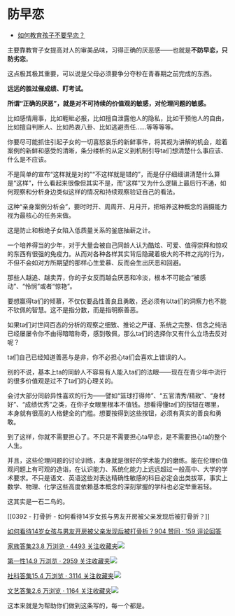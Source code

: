 # 防早恋

- [如何教育孩子不要早恋？](https://www.zhihu.com/question/20767915/answer/1883107152)


主要靠教育子女提高对人的审美品味，习得正确的厌恶感——也就是**不防早恋，只防劣恋**。

这点极其极其重要，可以说是父母必须要争分夺秒在青春期之前完成的东西。

**远远的胜过催成绩、盯考试。**

**所谓“正确的厌恶”，就是对不可持续的价值观的敏感，对伦理问题的敏感。**

比如感情用事，比如睚眦必报，比如擅自泄露他人的隐私，比如干预他人的自由，比如擅自判断人、比如热衷八卦、比如逃避责任……等等等等。

你要尽可能抓住引起子女的一切喜怒哀乐的新鲜事件，将其视为讲解的机会，趁着案例的新鲜和感受的清晰，条分缕析的从定义到机制引导ta们想清楚什么事应该、什么是不应该。

不是简单的宣布“这样就是对的”“不这样就是错的”，而是仔仔细细讲清楚什么算是“这样”，什么看起来很像但其实不是，而“这样”又为什么逻辑上最后行不通，如何观察和分析身边类似这样的情况和持续观察验证自己的看法。

这种“亲身案例分析会”，要时时开、周周开、月月开，把培养这种概念的涵摄能力视为最核心的任务来做。

这是防止和根绝子女陷入低质量关系的釜底抽薪之计。

一个培养得当的少年，对于大量会被自己同龄人认为酷炫、可爱、值得崇拜和惊叹的东西有很强的免疫力。从而对各种各样其实背后隐藏着极大的不祥之兆的行为，不但不会如对方所期望的那样心生爱慕、反而会生出厌恶和回避。

那些人越追、越卖弄，你的子女反而越会厌恶和冷淡，根本不可能会“被感动”、“怜悯”或者“惊艳”。

要想赢得ta们的倾慕，不仅仅要品性善良且勇敢，还必须有以ta们的洞察力也不能不钦佩的智慧。这不是指分数，而是指明察善恶。

如果ta们对世间百态的分析的观察之细致、推论之严谨、系统之完整、信念之纯洁已经屡屡令你不由得暗暗称奇，感到敬佩，那么ta们的选择你又有什么立场去反对呢？

ta们自己已经知道善恶与是非，你不必担心ta们会喜欢上错误的人。

别的不说，基本上ta的同龄人不容易有人能入ta们的法眼——现在在青少年中流行的很多价值观是过不了ta们的心理关的。

会讨大部分同龄异性喜欢的行为——譬如“篮球打得帅”、“五官清秀/精致”、“身材好”、“成绩优秀”之类，在你子女眼里根本不值钱。想看得懂ta们的按钮在哪里，本身就有很高的人格健全的门槛。想要按得到这些按钮，必须有真实的善良和勇敢。

到了这样，你就不需要担心了。不只是不需要担心ta早恋，是不需要担心ta的整个人生。

并且，这些伦理问题的讨论训练，本身就是很好的学术能力的磨练。能在伦理价值观问题上有可观的造诣，在认识能力、系统化能力上远远超过一般高中、大学的学术要求。不只是语文、英语这些对表达精确性敏感的科目必定会出类拔萃，事实上数学、物理、化学这些高度依赖基本概念的深刻掌握的学科也必定举重若轻。

这其实是一石二鸟的。

[[0392 - 打骨折 - 如何看待14岁女孩与男友开房被父亲发现后被打骨折？]]

[如何看待14岁女孩与男友开房被父亲发现后被打骨折？904 赞同 · 159 评论回答](https://www.zhihu.com/question/266634202/answer/1328875862)

  

[家族答集23.8 万浏览 · 4493 关注收藏夹![](https://pic2.zhimg.com/80/v2-b2918ef3f9c19572ba524ac59316a917_1440w.png)](https://zhihu.com/collection/378738313)

  

[第一性14.9 万浏览 · 2959 关注收藏夹![](https://pic2.zhimg.com/80/v2-b2918ef3f9c19572ba524ac59316a917_1440w.png)](https://zhihu.com/collection/369876193)

  

[社科答集15.4 万浏览 · 3114 关注收藏夹![](https://pic2.zhimg.com/80/v2-b2918ef3f9c19572ba524ac59316a917_1440w.png)](https://zhihu.com/collection/304176992)

  

[文艺答集2.6 万浏览 · 1164 关注收藏夹![](https://pic2.zhimg.com/80/v2-b2918ef3f9c19572ba524ac59316a917_1440w.png)](https://zhihu.com/collection/304177043)

这本来就是为帮助你们做到这条写的，每一个都是。